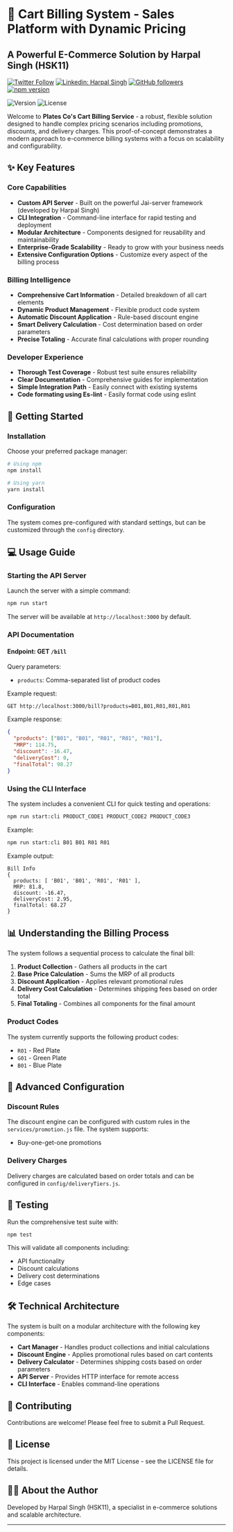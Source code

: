 # 🛒 Cart Billing System - Sales Platform with Dynamic Pricing

## A Powerful E-Commerce Solution by Harpal Singh (HSK11)
[![Twitter Follow](https://img.shields.io/twitter/follow/hsk11dev?label=Follow)](https://twitter.com/intent/follow?screen_name=hsk11dev)
[![Linkedin: Harpal Singh](https://img.shields.io/badge/-hsk11-blue?style=flat-square&logo=Linkedin&logoColor=white&link=https://www.linkedin.com/in/hsk11)](https://www.linkedin.com/in/hsk11/)
[![GitHub followers](https://img.shields.io/github/followers/hsk11?label=Follow&style=social)](https://github.com/hsk11)
[![npm version](https://badge.fury.io/js/jai-server.svg)](https://www.npmjs.com/package/jai-server)

![Version](https://img.shields.io/badge/version-1.0.0-blue.svg)
![License](https://img.shields.io/badge/license-MIT-green.svg)

Welcome to **Plates Co's Cart Billing Service** - a robust, flexible solution designed to handle complex pricing scenarios including promotions, discounts, and delivery charges. This proof-of-concept demonstrates a modern approach to e-commerce billing systems with a focus on scalability and configurability.

## ✨ Key Features

### Core Capabilities
- **Custom API Server** - Built on the powerful Jai-server framework (developed by Harpal Singh)
- **CLI Integration** - Command-line interface for rapid testing and deployment
- **Modular Architecture** - Components designed for reusability and maintainability
- **Enterprise-Grade Scalability** - Ready to grow with your business needs
- **Extensive Configuration Options** - Customize every aspect of the billing process

### Billing Intelligence
- **Comprehensive Cart Information** - Detailed breakdown of all cart elements
- **Dynamic Product Management** - Flexible product code system
- **Automatic Discount Application** - Rule-based discount engine
- **Smart Delivery Calculation** - Cost determination based on order parameters
- **Precise Totaling** - Accurate final calculations with proper rounding

### Developer Experience
- **Thorough Test Coverage** - Robust test suite ensures reliability
- **Clear Documentation** - Comprehensive guides for implementation
- **Simple Integration Path** - Easily connect with existing 
systems
- **Code formating using Es-lint** - Easily format code using eslint

## 🚀 Getting Started

### Installation

Choose your preferred package manager:

```bash
# Using npm
npm install

# Using yarn
yarn install
```

### Configuration

The system comes pre-configured with standard settings, but can be customized through the `config` directory.

## 💻 Usage Guide

### Starting the API Server

Launch the server with a simple command:

```bash
npm run start
```

The server will be available at `http://localhost:3000` by default.

### API Documentation

#### Endpoint: GET `/bill`

Query parameters:
- `products`: Comma-separated list of product codes

Example request:
```
GET http://localhost:3000/bill?products=B01,B01,R01,R01,R01
```

Example response:
```json
{
  "products": ["B01", "B01", "R01", "R01", "R01"],
  "MRP": 114.75,
  "discount": -16.47,
  "deliveryCost": 0,
  "finalTotal": 98.27
}
```

### Using the CLI Interface

The system includes a convenient CLI for quick testing and operations:

```bash
npm run start:cli PRODUCT_CODE1 PRODUCT_CODE2 PRODUCT_CODE3
```

Example:
```bash
npm run start:cli B01 B01 R01 R01
```

Example output:
```
Bill Info
{
  products: [ 'B01', 'B01', 'R01', 'R01' ],
  MRP: 81.8,
  discount: -16.47,
  deliveryCost: 2.95,
  finalTotal: 68.27
}
```

## 📊 Understanding the Billing Process

The system follows a sequential process to calculate the final bill:

1. **Product Collection** - Gathers all products in the cart
2. **Base Price Calculation** - Sums the MRP of all products
3. **Discount Application** - Applies relevant promotional rules
4. **Delivery Cost Calculation** - Determines shipping fees based on order total
5. **Final Totaling** - Combines all components for the final amount

### Product Codes

The system currently supports the following product codes:
- `R01` - Red Plate
- `G01` - Green Plate
- `B01` - Blue Plate

## 🔧 Advanced Configuration

### Discount Rules

The discount engine can be configured with custom rules in the `services/promotion.js` file. The system supports:

- Buy-one-get-one promotions

### Delivery Charges

Delivery charges are calculated based on order totals and can be configured in `config/deliveryTiers.js`.

## 🧪 Testing

Run the comprehensive test suite with:

```bash
npm test
```

This will validate all components including:
- API functionality
- Discount calculations
- Delivery cost determinations
- Edge cases

## 🛠️ Technical Architecture

The system is built on a modular architecture with the following key components:

- **Cart Manager** - Handles product collections and initial calculations
- **Discount Engine** - Applies promotional rules based on cart contents
- **Delivery Calculator** - Determines shipping costs based on order parameters
- **API Server** - Provides HTTP interface for remote access
- **CLI Interface** - Enables command-line operations

## 🤝 Contributing

Contributions are welcome! Please feel free to submit a Pull Request.

## 📝 License

This project is licensed under the MIT License - see the LICENSE file for details.

## 👨‍💻 About the Author

Developed by Harpal Singh (HSK11), a specialist in e-commerce solutions and scalable architecture.

---
